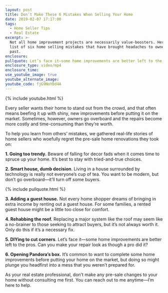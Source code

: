 ```yaml
---
layout: post
title: Don’t Make These 6 Mistakes When Selling Your Home
date: 2019-02-07 17:17:00
tags:
  - Home Seller Tips
  - Real Estate
excerpt: >-
  Not all home improvement projects are necessarily value-boosters. Here’s a
  list of six home selling mistakes that have brought headaches to owners in the
  past.
enclosure:
pullquote: Let’s face it—some home improvements are better left to the pros.
enclosure_type: video/mp4
enclosure_time:
use_youtube_image: true
youtube_alternate_image:
youtube_code: fjG9NoYDd4A
---
```


{% include youtube.html %}

Every seller wants their home to stand out from the crowd, and that often means beefing it up with shiny, new improvements before putting it on the market. Sometimes, however, owners go overboard and the repairs become more costly and time-consuming than they’re worth.

To help you learn from others’ mistakes, we gathered real-life stories of home sellers who woefully regret the pre-sale home renovations they took on:

**1. Going too trendy.** Beware of falling for decor fads when it comes time to spruce up your home. It’s best to stay with tried-and-true choices.

**2. Smart house, dumb decision**. Living in a house surrounded by technology is really not everyone’s cup of tea. You want to be modern, but don’t go overboard—it’ll turn off some buyers.

{% include pullquote.html %}

**3. Adding a guest house.** Not every home shopper dreams of bringing in extra income by renting out a guest house. For some families, a rented guest house might be a little too close for comfort.

**4. Rehabbing the roof.** Replacing a major system like the roof may seem like a no-brainer to those seeking to attract buyers, but it’s not always worth it. Only do this if it’s a necessary fix.

**5. DIYing to cut corners**. Let’s face it—some home improvements are better left to the pros. Can you make your repair look as though a pro did it?

**6. Opening Pandora’s box.** It’s common to want to complete some home improvements before putting your home on the market, but doing so might plunge you headfirst into a mess that you weren’t prepared for.

As your real estate professional, don’t make any pre-sale changes to your home without consulting me first. You can reach out to me anytime—I’m here to help.